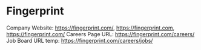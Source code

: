 # Fingerprint

Company Website: https://fingerprint.com/, https://fingerprint.com, https://fingerprint.com/
Careers Page URL: https://fingerprint.com/careers/
Job Board URL temp: https://fingerprint.com/careers/jobs/